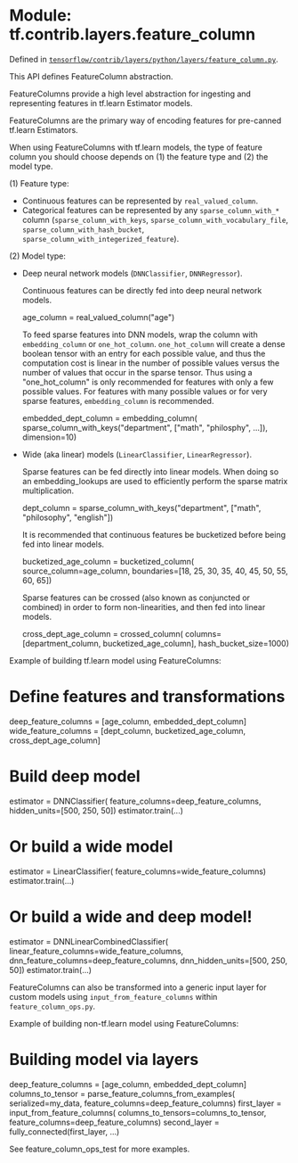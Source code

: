 <div itemscope itemtype="http://developers.google.com/ReferenceObject">
<meta itemprop="name" content="tf.contrib.layers.feature_column" />
</div>

# Module: tf.contrib.layers.feature_column



Defined in [`tensorflow/contrib/layers/python/layers/feature_column.py`](https://www.tensorflow.org/code/tensorflow/contrib/layers/python/layers/feature_column.py).

This API defines FeatureColumn abstraction.

FeatureColumns provide a high level abstraction for ingesting and representing
features in tf.learn Estimator models.

FeatureColumns are the primary way of encoding features for pre-canned
tf.learn Estimators.

When using FeatureColumns with tf.learn models, the type of feature column you
should choose depends on (1) the feature type and (2) the model type.

(1) Feature type:

 * Continuous features can be represented by `real_valued_column`.
 * Categorical features can be represented by any `sparse_column_with_*`
 column (`sparse_column_with_keys`, `sparse_column_with_vocabulary_file`,
 `sparse_column_with_hash_bucket`, `sparse_column_with_integerized_feature`).

(2) Model type:

 * Deep neural network models (`DNNClassifier`, `DNNRegressor`).

   Continuous features can be directly fed into deep neural network models.

     age_column = real_valued_column("age")

   To feed sparse features into DNN models, wrap the column with
   `embedding_column` or `one_hot_column`. `one_hot_column` will create a dense
   boolean tensor with an entry for each possible value, and thus the
   computation cost is linear in the number of possible values versus the number
   of values that occur in the sparse tensor. Thus using a "one_hot_column" is
   only recommended for features with only a few possible values. For features
   with many possible values or for very sparse features, `embedding_column` is
   recommended.

     embedded_dept_column = embedding_column(
       sparse_column_with_keys("department", ["math", "philosphy", ...]),
       dimension=10)

* Wide (aka linear) models (`LinearClassifier`, `LinearRegressor`).

   Sparse features can be fed directly into linear models. When doing so
   an embedding_lookups are used to efficiently perform the sparse matrix
   multiplication.

     dept_column = sparse_column_with_keys("department",
       ["math", "philosophy", "english"])

   It is recommended that continuous features be bucketized before being
   fed into linear models.

     bucketized_age_column = bucketized_column(
      source_column=age_column,
      boundaries=[18, 25, 30, 35, 40, 45, 50, 55, 60, 65])

   Sparse features can be crossed (also known as conjuncted or combined) in
   order to form non-linearities, and then fed into linear models.

    cross_dept_age_column = crossed_column(
      columns=[department_column, bucketized_age_column],
      hash_bucket_size=1000)

Example of building tf.learn model using FeatureColumns:

  # Define features and transformations
  deep_feature_columns = [age_column, embedded_dept_column]
  wide_feature_columns = [dept_column, bucketized_age_column,
      cross_dept_age_column]

  # Build deep model
  estimator = DNNClassifier(
      feature_columns=deep_feature_columns,
      hidden_units=[500, 250, 50])
  estimator.train(...)

  # Or build a wide model
  estimator = LinearClassifier(
      feature_columns=wide_feature_columns)
  estimator.train(...)

  # Or build a wide and deep model!
  estimator = DNNLinearCombinedClassifier(
      linear_feature_columns=wide_feature_columns,
      dnn_feature_columns=deep_feature_columns,
      dnn_hidden_units=[500, 250, 50])
  estimator.train(...)


FeatureColumns can also be transformed into a generic input layer for
custom models using `input_from_feature_columns` within
`feature_column_ops.py`.

Example of building non-tf.learn model using FeatureColumns:

  # Building model via layers

  deep_feature_columns = [age_column, embedded_dept_column]
  columns_to_tensor = parse_feature_columns_from_examples(
      serialized=my_data,
      feature_columns=deep_feature_columns)
  first_layer = input_from_feature_columns(
      columns_to_tensors=columns_to_tensor,
      feature_columns=deep_feature_columns)
  second_layer = fully_connected(first_layer, ...)

See feature_column_ops_test for more examples.

